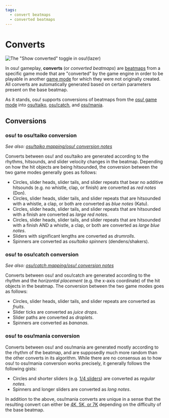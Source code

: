 ```yaml
---
tags:
  - convert beatmaps
  - converted beatmaps
---
```


# Converts

![The \"Show converted\" toggle in osu!(lazer)](img/show-converted-button.png "The \"Show converted\" toggle in osu!(lazer)")

In osu! gameplay, **converts** (or *converted beatmaps*) are [beatmaps](/wiki/Beatmap) from a specific game mode that are "converted" by the game engine in order to be playable in another [game mode](/wiki/Game_mode/) for which they were not originally created. All converts are automatically generated based on certain parameters present on the base beatmap.

As it stands, osu! supports conversions of beatmaps from the [osu! game mode](/wiki/Game_mode/osu!) into [osu!taiko](/wiki/Game_mode/osu!taiko), [osu!catch](/wiki/Game_mode/osu!catch), and [osu!mania](/wiki/Game_mode/osu!mania).

## Conversions

### osu! to osu!taiko conversion

*See also: [osu!taiko mapping/osu! conversion notes](/wiki/Game_mode/osu!taiko#osu!-conversion-notes)*

Converts between osu! and osu!taiko are generated according to the rhythms, hitsounds, and slider velocity changes in the beatmap. Depending on how the hit objects are being hitsounded, the conversion between the two game modes generally goes as follows:

- Circles, slider heads, slider tails, and slider repeats that bear no additive hitsounds (e.g. no whistle, clap, or finish) are converted as *red notes* (Don).
- Circles, slider heads, slider tails, and slider repeats that are hitsounded with a whistle, a clap, or both are converted as *blue notes* (Katu).
- Circles, slider heads, slider tails, and slider repeats that are hitsounded with a finish are converted as *large red notes*.
- Circles, slider heads, slider tails, and slider repeats that are hitsounded with a finish AND a whistle, a clap, or both are converted as *large blue notes*.
- Sliders with significant lengths are converted as *drumrolls*.
- Spinners are converted as *osu!taiko spinners* (dendens/shakers).

### osu! to osu!catch conversion

*See also: [osu!catch mapping/osu! conversion notes](/wiki/Game_mode/osu!catch#osu!-conversion-notes)*

Converts between osu! and osu!catch are generated according to the rhythm and the *horizontal placement* (e.g. the x-axis coordinate) of the hit objects in the beatmap. The conversion between the two game modes goes as follows:

- Circles, slider heads, slider tails, and slider repeats are converted as *fruits*.
- Slider ticks are converted as *juice drops*.
- Slider paths are converted as *droplets*.
- Spinners are converted as *bananas*.

### osu! to osu!mania conversion

Converts between osu! and osu!mania are generated mostly according to the rhythm of the beatmap, and are supposedly much more random than the other converts in its algorithm. While there are no consensus as to how osu! to osu!mania conversion works precisely, it generally follows the following gists:

- Circles and shorter sliders (e.g. [1/4 sliders](/wiki/Client/Beatmap_editor/Beat_snap_divisor)) are converted as *regular notes*.
- Spinners and longer sliders are converted as *long notes*.

In addition to the above, osu!mania converts are unique in a sense that the resulting convert can either be [4K, 5K, or 7K](wiki/Gameplay/Game_modifier/xK) depending on the difficulty of the base beatmap.
